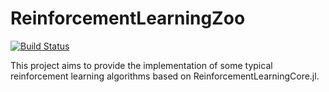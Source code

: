 # ReinforcementLearningZoo

[![Build Status](https://travis-ci.com/JuliaReinforcementLearning/ReinforcementLearningZoo.jl.svg?branch=master)](https://travis-ci.com/JuliaReinforcementLearning/ReinforcementLearningZoo.jl)

This project aims to provide the implementation of some typical reinforcement learning algorithms based on ReinforcementLearningCore.jl.
